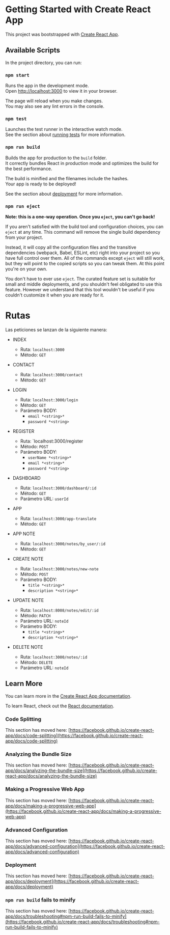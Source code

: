 # Getting Started with Create React App

This project was bootstrapped with [Create React App](https://github.com/facebook/create-react-app).

## Available Scripts

In the project directory, you can run:

### `npm start`

Runs the app in the development mode.\
Open [http://localhost:3000](http://localhost:3000) to view it in your browser.

The page will reload when you make changes.\
You may also see any lint errors in the console.

### `npm test`

Launches the test runner in the interactive watch mode.\
See the section about [running tests](https://facebook.github.io/create-react-app/docs/running-tests) for more information.

### `npm run build`

Builds the app for production to the `build` folder.\
It correctly bundles React in production mode and optimizes the build for the best performance.

The build is minified and the filenames include the hashes.\
Your app is ready to be deployed!

See the section about [deployment](https://facebook.github.io/create-react-app/docs/deployment) for more information.

### `npm run eject`

**Note: this is a one-way operation. Once you `eject`, you can't go back!**

If you aren't satisfied with the build tool and configuration choices, you can `eject` at any time. This command will remove the single build dependency from your project.

Instead, it will copy all the configuration files and the transitive dependencies (webpack, Babel, ESLint, etc) right into your project so you have full control over them. All of the commands except `eject` will still work, but they will point to the copied scripts so you can tweak them. At this point you're on your own.

You don't have to ever use `eject`. The curated feature set is suitable for small and middle deployments, and you shouldn't feel obligated to use this feature. However we understand that this tool wouldn't be useful if you couldn't customize it when you are ready for it.


# **Rutas**
Las peticiones se lanzan de la siguiente manera:

- INDEX
    - Ruta: `localhost:3000`
    - Método: `GET`
    
- CONTACT
    - Ruta: `localhost:3000/contact`
    - Método: `GET`

- LOGIN
    - Ruta: `localhost:3000/login`
    - Método: `GET`
    - Parámetro BODY:
        - `email *<string>*`
        - `password *<string>`

- REGISTER
    - Ruta: `localhost:3000/register
    - Método: `POST`
    - Parámetro BODY:
        - `userName *<string>*`
        - `email *<string>*`
        - `password *<string>`

- DASHBOARD
    - Ruta: `localhost:3000/dashboard/:id`
    - Método: `GET`
    - Parámetro URL: `userId`
    
- APP
    - Ruta: `localhost:3000/app-translate`
    - Método: `GET`
    
- APP NOTE
    - Ruta: `localhost:3000/notes/by_user/:id`
    - Método: `GET`

- CREATE NOTE
    - Ruta: `localhost:3000/notes/new-note`
    - Método: `POST`
    - Parámetro BODY:
        - `title *<string>*`
        - `description *<string>*`

- UPDATE NOTE
    - Ruta: `localhost:8008/notes/edit/:id`
    - Método: `PATCH`
    - Parámetro URL: `noteId`
    - Parámetro BODY:
        - `title *<string>*`
        - `description *<string>*`

- DELETE NOTE
    - Ruta: `localhost:3000/notes/:id`
    - Método: `DELETE`
    - Parámetro URL: `noteId`




## Learn More

You can learn more in the [Create React App documentation](https://facebook.github.io/create-react-app/docs/getting-started).

To learn React, check out the [React documentation](https://reactjs.org/).

### Code Splitting

This section has moved here: [https://facebook.github.io/create-react-app/docs/code-splitting](https://facebook.github.io/create-react-app/docs/code-splitting)

### Analyzing the Bundle Size

This section has moved here: [https://facebook.github.io/create-react-app/docs/analyzing-the-bundle-size](https://facebook.github.io/create-react-app/docs/analyzing-the-bundle-size)

### Making a Progressive Web App

This section has moved here: [https://facebook.github.io/create-react-app/docs/making-a-progressive-web-app](https://facebook.github.io/create-react-app/docs/making-a-progressive-web-app)

### Advanced Configuration

This section has moved here: [https://facebook.github.io/create-react-app/docs/advanced-configuration](https://facebook.github.io/create-react-app/docs/advanced-configuration)

### Deployment

This section has moved here: [https://facebook.github.io/create-react-app/docs/deployment](https://facebook.github.io/create-react-app/docs/deployment)

### `npm run build` fails to minify

This section has moved here: [https://facebook.github.io/create-react-app/docs/troubleshooting#npm-run-build-fails-to-minify](https://facebook.github.io/create-react-app/docs/troubleshooting#npm-run-build-fails-to-minify)
